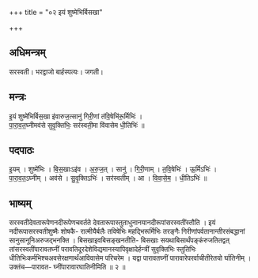 +++
title = "०२ इयं शुष्मेभिर्बिसखा"

+++
## अधिमन्त्रम्
सरस्वती। भरद्वाजो बार्हस्पत्यः। जगती।

## मन्त्रः
इ॒यं शुष्मे॑भिर्बिस॒खा इ॑वारुज॒त्सानु॑ गिरी॒णां त॑वि॒षेभि॑रू॒र्मिभिः॑ ।  
पा॒रा॒व॒त॒घ्नीमव॑से सुवृ॒क्तिभिः॒ सर॑स्वती॒मा वि॑वासेम धी॒तिभिः॑ ॥

## पदपाठः
इ॒यम् । शुष्मे॑भिः । बि॒स॒खाःऽइ॑व । अ॒रु॒ज॒त् । सानु॑ । गि॒री॒णाम् । त॒वि॒षेभिः॑ । ऊ॒र्मिऽभिः॑ ।  
पा॒रा॒व॒त॒ऽघ्नीम् । अव॑से । सु॒वृ॒क्तिऽभिः॑ । सर॑स्वतीम् । आ । वि॒वा॒से॒म॒ । धी॒तिऽभिः॑ ॥

## भाष्यम्
सरस्वतीदेवतारूपेणनदीरूपेणचवर्तते देवतारूपास्तुताधुनानयानदीरूपांसरस्वतींस्तौति । इयं नदीरूपासरस्वतीशुष्मैः शोषकै- रात्मीयैर्बलैः तविषेभिः महद्भिरूर्मिभिः तरङ्गैः गिरीणांपर्वतानान्तीरसंबद्धानां सानुसानूनिअरुजद्भनक्ति । बिसखाइवबिसङ्खनतीति- बिसखाः सयथाबिसार्थंपङ्कंरुजतितद्वत् तांसरस्वतींपारावतघ्नीं परावतिदूरदेशेविद्यमानस्यापिवृक्षादेर्हन्त्रीं सुवृक्तिभिः स्तुतिभिः धीतिभिःकर्मभिश्चअवसेरक्षणार्थंआविवासेम परिचरेम । यद्वा पारावतघ्नीं पारावारेपरर्वाचीतीरेतयो र्घातिनीम् । उक्तंच—पारावत- घ्नींपारावारघातिनीमिति ॥ २ ॥